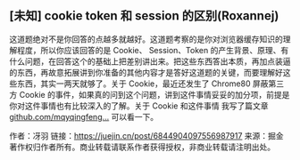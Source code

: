 ## [未知] cookie token 和 session 的区别(Roxannej)

这道题绝对不是你回答的点越多就越好。这道题考察的是你对浏览器缓存知识的理解程度，所以你应该回答的是 Cookie、 Session、Token 的产生背景、原理、有什么问题，在回答这个的基础上把差别讲出来。把这些东西答出本质，再加点装逼的东西，再故意拓展讲到你准备的其他内容才是答好这道题的关键，而要理解好这些东西，其实一两天就够了。关于 Cookie，最近还发生了 Chrome80 屏蔽第三方 Cookie 的事件，如果真的问到这个问题，讲到这件事情妥妥的加分项，前提是你对这件事情也有比较深入的了解。关于 Cookie 和这件事情 我写了篇文章 [github.com/mqyqingfeng…](https://github.com/mqyqingfeng/Blog/issues/157)  可以看一下。



作者：冴羽
链接：https://juejin.cn/post/6844904097556987917
来源：掘金
著作权归作者所有。商业转载请联系作者获得授权，非商业转载请注明出处。